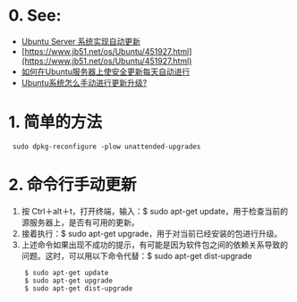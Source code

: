 # 0. See:
   - [Ubuntu Server 系统实现自动更新](https://www.linuxidc.com/Linux/2019-08/160242.htm)
   - [https://www.jb51.net/os/Ubuntu/451927.html](https://www.jb51.net/os/Ubuntu/451927.html)
   - [如何在Ubuntu服务器上使安全更新每天自动进行](https://jingyan.baidu.com/article/414eccf644e6bb6b431f0a93.html)
   - [Ubuntu系统怎么手动进行更新升级?](https://www.jb51.net/os/Ubuntu/397838.html)

# 1. 简单的方法
     sudo dpkg-reconfigure -plow unattended-upgrades 
     
# 2. 命令行手动更新
1. 按 Ctrl＋alt＋t，打开终端，输入：$ sudo apt-get update，用于检查当前的源服务器上，是否有可用的更新。
2. 接着执行：$ sudo apt-get upgrade，用于对当前已经安装的包进行升级。
3. 上述命令如果出现不成功的提示，有可能是因为软件包之间的依赖关系导致的问题。这时，可以用以下命令代替：$ sudo apt-get dist-upgrade

```
    $ sudo apt-get update
    $ sudo apt-get upgrade
    $ sudo apt-get dist-upgrade
```
